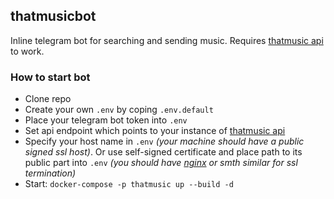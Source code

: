 ## thatmusicbot
Inline telegram bot for searching and sending music.
Requires [thatmusic api](https://github.com/GreenRiverRUS/thatmusic-api) to work.

### How to start bot
- Clone repo
- Create your own `.env` by coping `.env.default`
- Place your telegram bot token into `.env`
- Set api endpoint which points to your instance of [thatmusic api](https://github.com/GreenRiverRUS/thatmusic-api)
- Specify your host name in `.env` _(your machine should have a public signed ssl host)_.
Or use self-signed certificate and place path to its public part into `.env`
_(you should have [nginx](https://docs.nginx.com/nginx/admin-guide/security-controls/terminating-ssl-tcp/) or smth similar for ssl termination)_
- Start: `docker-compose -p thatmusic up --build -d`
